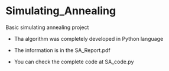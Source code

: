 # Simulating_Annealing
Basic simulating annealing project

- Tha algorithm was completely developed in Python language

- The information is in the SA_Report.pdf

- You can check the complete code at SA_code.py
